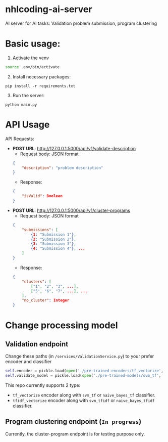 # nhlcoding-ai-server
AI server for AI tasks: Validation problem submission, program clustering

# Basic usage:

1. Activate the venv
```bash
source .env/bin/activate
```
2. Install necessary packages:
```shell
pip install -r requirements.txt
```
3. Run the server:
```shell
python main.py
```
# API Usage
API Requests: 
- **POST URL**: http://127.0.0.1:5000/api/v1/validate-description
    - Request body: JSON format
    ```json
    {
        "description": "problem description" 
    }
    ```
    - Response:
    ```json
    {
        "isValid": Boolean 
    }
    ```
- **POST URL**: http://127.0.0.1:5000/api/v1/cluster-programs
    - Request body: JSON format
    ```json
    {
        "submissions": [
            {1: "Submission 1"},
            {2: "Submission 2"},
            {3: "Submission 3"},
            {4: "Submission 4"}, ...
        ]
    }
    ```
    - Response:
    ```json
    {
        "clusters": [
            ["1", "2", "3", ...],
            ["5", "6", "7", ...], ...
        ],
        "no_cluster": Integer
    }
    ```
# Change processing model

## Validation endpoint

Change these paths (in `/services/ValidationService.py`) to your prefer encoder and classifier
```python
self.encoder = pickle.load(open('./pre-trained-encoders/tf_vectorize', 'rb'))
self.validate_model = pickle.load(open('./pre-trained-models/svm_tf', 'rb'))
```

This repo currently supports 2 type:
- `tf_vectorize` encoder along with `svm_tf` or `naive_bayes_tf` classifier.
- `tfidf_vectorize` encoder along with `svm_tfidf` or `naive_bayes_tfidf` classifier.

## Program clustering endpoint (`In progress`)
Currently, the cluster-program endpoint is for testing purpose only.

